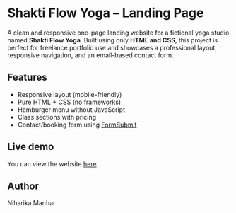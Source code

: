 # Shakti Flow Yoga – Landing Page

A clean and responsive one-page landing website for a fictional yoga studio named **Shakti Flow Yoga**. Built using only **HTML and CSS**, this project is perfect for freelance portfolio use and showcases a professional layout, responsive navigation, and an email-based contact form.

## Features

- Responsive layout (mobile-friendly)
- Pure HTML + CSS (no frameworks)
- Hamburger menu without JavaScript
- Class sections with pricing
- Contact/booking form using [FormSubmit](https://formsubmit.co)

## Live demo
You can view the website [here]().

## Author
Niharika Manhar
